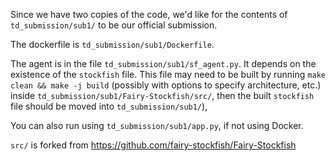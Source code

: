 Since we have two copies of the code, we'd like for the contents of `td_submission/sub1/` to be our official submission.

The dockerfile is `td_submission/sub1/Dockerfile`.

The agent is in the file `td_submission/sub1/sf_agent.py`. It depends on the existence of the `stockfish` file.
This file may need to be built by running `make clean && make -j build` (possibly with options to specify architecture, etc.) 
inside `td_submission/sub1/Fairy-Stockfish/src/`, then the built `stockfish` file should be moved into `td_submission/sub1/`), 

You can also run using `td_submission/sub1/app.py`, if not using Docker.

`src/` is forked from <https://github.com/fairy-stockfish/Fairy-Stockfish>
